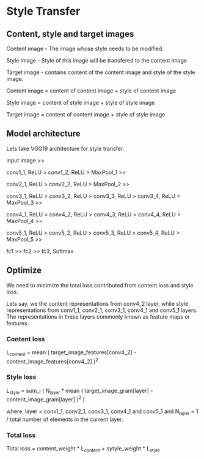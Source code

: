 # Style Transfer

## Content, style and target images
Content image - The image whose style needs to be modified.

Style image - Style of this image will be transfered to the content image

Target image - contains content of the content image and style of the style image.


Content image = content of content image + style of content image

Style image = content of style image + style of style image

Target image = content of content image + style of style image

## Model architecture
Lets take VGG19 architecture for style transfer.

input image >>

conv1_1, ReLU > conv1_2, ReLU > MaxPool_1 >>

conv2_1, ReLU > conv2_2, ReLU > MaxPool_2 >>

conv3_1, ReLU > conv3_2, ReLU > conv3_3, ReLU > conv3_4, ReLU > MaxPool_3 >>

conv4_1, ReLU > conv4_2, ReLU > conv4_3, ReLU > conv4_4, ReLU > MaxPool_4 >>

conv5_1, ReLU > conv5_2, ReLU > conv5_3, ReLU > conv5_4, ReLU > MaxPool_5 >>

fc1 >> fc2 >> fc3, Softmax



## Optimize
We need to minimize the total loss contributed from content loss and style loss.

Lets say, we the content representations from conv4_2 layer, while style representations from conv1_1, conv2_1, conv3_1, conv4_1 and conv5_1 layers. The representations in these layers commonly known as feature maps or features.

### Content loss
L<sub>content</sub> = mean ( target_image_features[conv4_2] - content_image_features[conv4_2] )<sup>2</sup>

### Style loss
L<sub>style</sub> = sum_i ( N<sub>layer</sub> * mean ( target_image_gram[layer] - content_image_gram[layer] )<sup>2</sup> )

where, layer = conv1_1, conv2_1, conv3_1, conv4_1 and conv5_1 and N<sub>layer</sub> = 1 / total number of elements in the current layer.

### Total loss
Total loss = content_weight * L<sub>content</sub> + sytyle_weight * L<sub>style</sub>
